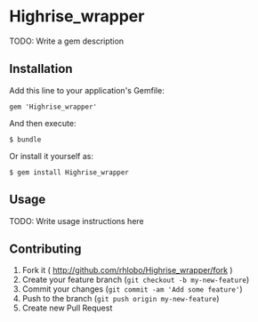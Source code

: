 # Highrise_wrapper

TODO: Write a gem description

## Installation

Add this line to your application's Gemfile:

    gem 'Highrise_wrapper'

And then execute:

    $ bundle

Or install it yourself as:

    $ gem install Highrise_wrapper

## Usage

TODO: Write usage instructions here

## Contributing

1. Fork it ( http://github.com/rhlobo/Highrise_wrapper/fork )
2. Create your feature branch (`git checkout -b my-new-feature`)
3. Commit your changes (`git commit -am 'Add some feature'`)
4. Push to the branch (`git push origin my-new-feature`)
5. Create new Pull Request
